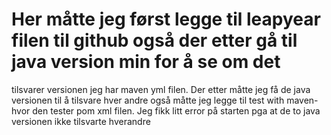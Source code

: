 # Her måtte jeg først legge til leapyear filen til github også der etter gå til java version min for å se om det 
tilsvarer versionen jeg har maven yml filen. Der etter måtte jeg få de java versionen til å tilsvare hver andre også måtte jeg legge til 
test with maven- hvor den tester pom xml filen. 
Jeg fikk litt error på starten pga at de to java versionen ikke tilsvarte hverandre 
